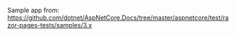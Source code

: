 Sample app from: https://github.com/dotnet/AspNetCore.Docs/tree/master/aspnetcore/test/razor-pages-tests/samples/3.x